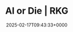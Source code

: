 ---
title: AI or Die | RKG
slug: 20250217T094333
date: 2025-02-17T09:43:33+0000
params:
  url: https://www.rkg.blog/ai-or-die.php
tags:
- ai
---